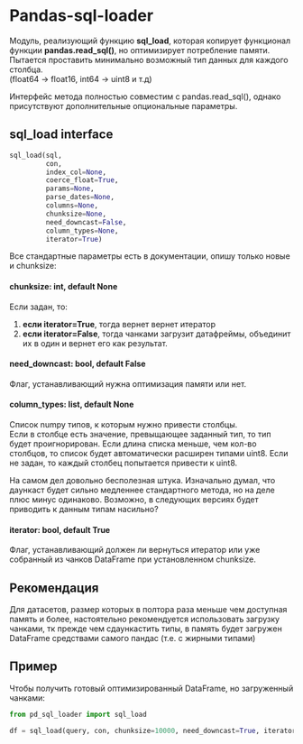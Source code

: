 # Pandas-sql-loader
Модуль, реализующий функцию **sql_load**, которая копирует функционал  
функции **pandas.read_sql()**, но оптимизирует потребление памяти. 
Пытается проставить минимально возможный тип данных для каждого столбца.  
(float64 -> float16, int64 -> uint8 и т.д)

Интерфейс метода полностью совместим с pandas.read_sql(), 
однако присутствуют дополнительные опциональные параметры.


## sql_load interface
````python
sql_load(sql,
         con,
         index_col=None,
         coerce_float=True,
         params=None,
         parse_dates=None,
         columns=None,
         chunksize=None,
         need_downcast=False,
         column_types=None,
         iterator=True)
````
Все стандартные параметры есть в документации, опишу только новые и
chunksize:


#### chunksize: int, default None
Если задан, то:
1) **если iterator=True**, тогда вернет вернет итератор
2) **если iterator=False**, тогда чанками загрузит датафреймы, 
объединит их в один и вернет его как результат.


#### need_downcast: bool, default False
Флаг, устанавливающий нужна оптимизация памяти или нет.


#### column_types: list, default None
Список numpy типов, к которым нужно привести столбцы.  
Если в столбце есть значение, превыщающее заданный тип, то тип будет проигнорирован.
Если длина списка меньше, чем кол-во столбцов, то список будет автоматически
расширен типами uint8.
Если не задан, то каждый столбец попытается привести к uint8.

На самом дел довольно бесполезная штука. Изначально думал, что
даункаст будет сильно медленнее стандартного метода, но на деле 
плюс минус одинаково.
Возможно, в следующих версиях будет приводить к данным типам насильно?


#### iterator: bool, default True
Флаг, устанавливающий должен ли вернуться итератор или уже собранный из 
чанков DataFrame при установленном chunksize.


## Рекомендация
Для датасетов, размер которых в полтора раза меньше чем доступная память и более, 
настоятельно рекомендуется использовать загрузку чанками, тк прежде чем сдаункастить 
типы, в память будет загружен DataFrame средствами самого пандас (т.е. с жирными типами)


## Пример
Чтобы получить готовый оптимизированный DataFrame, но загруженный чанками:

````python
from pd_sql_loader import sql_load

df = sql_load(query, con, chunksize=10000, need_downcast=True, iterator=False)
````
